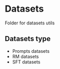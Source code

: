 # Datasets
Folder for datasets utils

## Datasets type
* Prompts datasets
* RM datasets
* SFT datasets